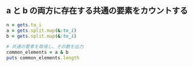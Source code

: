 ## a と b の両方に存在する共通の要素をカウントする

```ruby
n = gets.to_i
a = gets.split.map(&:to_i)
b = gets.split.map(&:to_i)

# 共通の要素を取得し、その数を出力
common_elements = a & b
puts common_elements.length
```